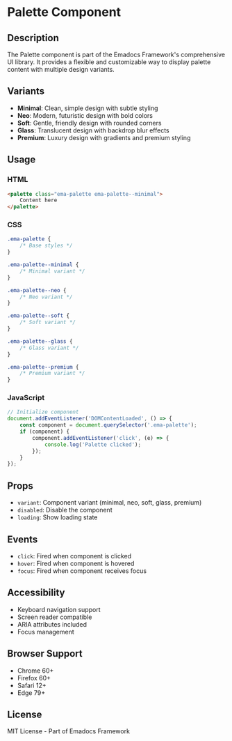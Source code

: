 # Palette Component

## Description
The Palette component is part of the Emadocs Framework's comprehensive UI library. It provides a flexible and customizable way to display palette content with multiple design variants.

## Variants
- **Minimal**: Clean, simple design with subtle styling
- **Neo**: Modern, futuristic design with bold colors
- **Soft**: Gentle, friendly design with rounded corners
- **Glass**: Translucent design with backdrop blur effects
- **Premium**: Luxury design with gradients and premium styling

## Usage

### HTML
```html
<palette class="ema-palette ema-palette--minimal">
    Content here
</palette>
```

### CSS
```css
.ema-palette {
    /* Base styles */
}

.ema-palette--minimal {
    /* Minimal variant */
}

.ema-palette--neo {
    /* Neo variant */
}

.ema-palette--soft {
    /* Soft variant */
}

.ema-palette--glass {
    /* Glass variant */
}

.ema-palette--premium {
    /* Premium variant */
}
```

### JavaScript
```javascript
// Initialize component
document.addEventListener('DOMContentLoaded', () => {
    const component = document.querySelector('.ema-palette');
    if (component) {
        component.addEventListener('click', (e) => {
            console.log('Palette clicked');
        });
    }
});
```

## Props
- `variant`: Component variant (minimal, neo, soft, glass, premium)
- `disabled`: Disable the component
- `loading`: Show loading state

## Events
- `click`: Fired when component is clicked
- `hover`: Fired when component is hovered
- `focus`: Fired when component receives focus

## Accessibility
- Keyboard navigation support
- Screen reader compatible
- ARIA attributes included
- Focus management

## Browser Support
- Chrome 60+
- Firefox 60+
- Safari 12+
- Edge 79+

## License
MIT License - Part of Emadocs Framework
